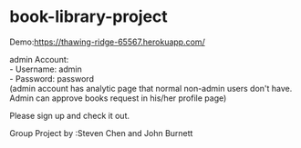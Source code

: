 # book-library-project


Demo:https://thawing-ridge-65567.herokuapp.com/

admin Account:   
         - Username: admin    
         - Password: password  
 (admin account has analytic page that normal non-admin users don't have. Admin can approve books request in his/her profile page)  
 
 Please sign up and check it out.  
 
 
 Group Project by :Steven Chen and John Burnett
